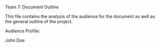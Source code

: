 Team 7: Document Outline

This file contains the analysis of the audience for the document as well as the general outline of the project.

Audience Profile:

John Doe 
